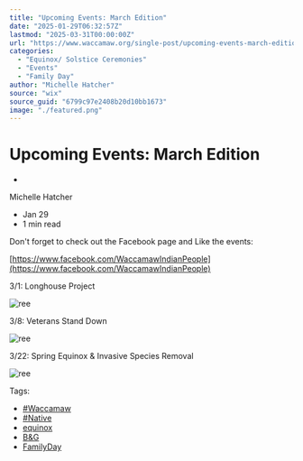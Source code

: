 ```yaml
---
title: "Upcoming Events: March Edition"
date: "2025-01-29T06:32:57Z"
lastmod: "2025-03-31T00:00:00Z"
url: "https://www.waccamaw.org/single-post/upcoming-events-march-edition"
categories:
  - "Equinox/ Solstice Ceremonies"
  - "Events"
  - "Family Day"
author: "Michelle Hatcher"
source: "wix"
source_guid: "6799c97e2408b20d10bb1673"
image: "./featured.png"
---
```


# Upcoming Events: March Edition

-

Michelle Hatcher
- Jan 29
- 1 min read

Don't forget to check out the Facebook page and Like the events:

[https://www.facebook.com/WaccamawIndianPeople](https://www.facebook.com/WaccamawIndianPeople)

3/1: Longhouse Project

![ree](https://static.wixstatic.com/media/98a108_539695f21a414365b7a397fec0543a13~mv2.png/v1/fill/w_49,h_63,al_c,q_85,usm_0.66_1.00_0.01,blur_2,enc_avif,quality_auto/98a108_539695f21a414365b7a397fec0543a13~mv2.png)

3/8: Veterans Stand Down

![ree](https://static.wixstatic.com/media/98a108_b27ab86a19e94b6794680c74730a1cb4~mv2.png/v1/fill/w_49,h_49,al_c,q_85,usm_0.66_1.00_0.01,blur_2,enc_avif,quality_auto/98a108_b27ab86a19e94b6794680c74730a1cb4~mv2.png)

3/22: Spring Equinox & Invasive Species Removal

![ree](https://static.wixstatic.com/media/98a108_9a19bd653e364d4b95b754dcf715c468~mv2.png/v1/fill/w_49,h_49,al_c,q_85,usm_0.66_1.00_0.01,blur_2,enc_avif,quality_auto/98a108_9a19bd653e364d4b95b754dcf715c468~mv2.png)

Tags:

- [#Waccamaw](https://www.waccamaw.org/updates/tags/waccamaw-1)
- [#Native](https://www.waccamaw.org/updates/tags/native-2)
- [equinox](https://www.waccamaw.org/updates/tags/equinox)
- [B&G](https://www.waccamaw.org/updates/tags/b-g)
- [FamilyDay](https://www.waccamaw.org/updates/tags/familyday)

